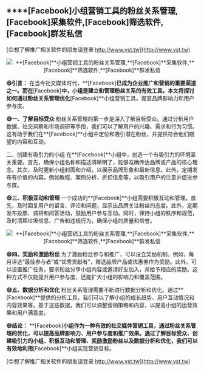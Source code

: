 ## ****[Facebook]**小组营销工具的粉丝关系管理,**[Facebook]**采集软件,**[Facebook]**筛选软件,**[Facebook]**群发私信**

[😍想了解推广相关软件的朋友请登录 http://www.vst.tw](http://www.vst.tw)

 <center><img src="https://vst.tw/MP4/tuiguang/png/2.png" alt="**[Facebook]**小组营销工具的粉丝关系管理,**[Facebook]**采集软件,**[Facebook]**筛选软件,**[Facebook]**群发私信"></center>

**😄引言：**
在当今社交媒体时代，**[Facebook]**已成为企业推广和营销的重要渠道之一。而在**[Facebook]**中，小组是建立和管理粉丝关系的有效工具。本文将探讨如何通过粉丝关系管理优化**[Facebook]**小组营销工具，提高品牌影响力和用户参与度。

**😄一、了解目标受众**
粉丝关系管理的第一步是深入了解目标受众。通过分析用户数据、社交洞察和市场调研等手段，我们可以了解用户的兴趣、需求和行为习惯。这有助于我们在**[Facebook]**小组中定位和吸引潜在粉丝，并提供符合他们期望的内容和互动。

二、创建有吸引力的小组
在**[Facebook]**小组中，创造一个有吸引力的环境至关重要。首先，确保小组名称和描述清晰明了，能够准确传达品牌或产品的核心理念。其次，及时更新小组封面和介绍，以展示品牌形象和最新信息。此外，定期发布有价值的内容，例如教程、案例分析、折扣信息等，以吸引用户的注意并促进参与度。

**😄三、积极互动和管理**
一个成功的**[Facebook]**小组需要积极互动和管理。首先，及时回复用户的留言、评论和问题，显示出品牌关注粉丝的态度。此外，定期发布投票、调研和问答活动，鼓励用户参与互动。同时，保持小组的秩序和规范，及时清理垃圾信息、广告和违规行为，确保小组的质量和信誉。

 <center><img src="https://vst.tw/MP4/tuiguang/png/6.png" alt="**[Facebook]**小组营销工具的粉丝关系管理,**[Facebook]**采集软件,**[Facebook]**筛选软件,**[Facebook]**群发私信"></center>

**😄四、奖励和激励粉丝**
为了激励粉丝参与和推广，可以设立奖励机制。例如，每月评选“最佳参与者”或“优秀贡献者”，赠送品牌产品或优惠券作为奖励。此外，可以设置推广任务，要求粉丝分享小组内容或邀请好友加入，并给予相应的奖励。这种方式不仅能提升用户参与度，还能扩大小组的影响力和覆盖范围。

**😄五、数据分析和优化**
粉丝关系管理需要不断进行数据分析和优化。通过**[Facebook]**提供的分析工具，我们可以了解小组的成长趋势、用户互动情况和内容效果等。基于这些数据，我们可以调整营销策略和内容，以提高小组的运营效果和用户满意度。

**😄结论：**
**[Facebook]**小组作为一种有效的社交媒体营销工具，通过粉丝关系管理的优化，可以提高品牌影响力、用户参与度和推广效果。通过了解目标受众、创建吸引力的小组、积极互动和管理、奖励激励粉丝以及数据分析和优化，我们可以有效地利用**[Facebook]**小组实现营销目标。

[😍想了解推广相关软件的朋友请登录 http://www.vst.tw](http://www.vst.tw)



